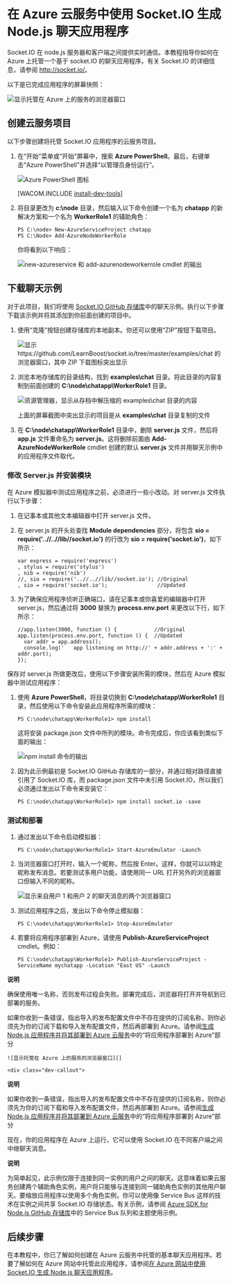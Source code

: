 <properties linkid="dev-nodejs-worker-app-with-socketio" urlDisplayName="App Using Socket.IO" pageTitle="Node.js application using Socket.io - Azure tutorial" metaKeywords="Azure Node.js socket.io tutorial, Azure Node.js socket.io, Azure Node.js tutorial" description="A tutorial that demonstrates using socket.io in a node.js application hosted on Azure." metaCanonical="" services="cloud-services" documentationCenter="Node.js" title="Build a Node.js Chat Application with Socket.IO on an Azure Cloud Service" authors="larryfr" solutions="" manager="" editor="" />

# 在 Azure 云服务中使用 Socket.IO 生成 Node.js 聊天应用程序

Socket.IO 在 node.js 服务器和客户端之间提供实时通信。本教程指导你如何在 Azure 上托管一个基于 socket.IO 的聊天应用程序。有关 Socket.IO 的详细信息，请参阅 <http://socket.io/>。

以下是已完成应用程序的屏幕快照：

![显示托管在 Azure 上的服务的浏览器窗口][]

## 创建云服务项目

以下步骤创建将托管 Socket.IO 应用程序的云服务项目。

1.  在“开始”菜单或“开始”屏幕中，搜索 **Azure PowerShell**。最后，右键单击“Azure PowerShell”并选择“以管理员身份运行”。

    ![Azure PowerShell 图标][]

    [WACOM.INCLUDE [install-dev-tools][]]

2.  将目录更改为 **c:\\node** 目录，然后输入以下命令创建一个名为 **chatapp** 的新解决方案和一个名为 **WorkerRole1** 的辅助角色：

        PS C:\node> New-AzureServiceProject chatapp
        PS C:\Node> Add-AzureNodeWorkerRole

    你将看到以下响应：

    ![new-azureservice 和 add-azurenodeworkerrole cmdlet 的输出][]

## 下载聊天示例

对于此项目，我们将使用 [Socket.IO GitHub 存储库][]中的聊天示例。执行以下步骤下载该示例并将其添加到你前面创建的项目中。

1.  使用“克隆”按钮创建存储库的本地副本。你还可以使用“ZIP”按钮下载项目。

    ![显示 https://github.com/LearnBoost/socket.io/tree/master/examples/chat 的浏览器窗口，其中 ZIP 下载图标突出显示][]

2.  浏览本地存储库的目录结构，找到 **examples\\chat** 目录。将此目录的内容复制到前面创建的 **C:\\node\\chatapp\\WorkerRole1** 目录。

    ![资源管理器，显示从存档中解压缩的 examples\\chat 目录的内容][]

    上面的屏幕截图中突出显示的项目是从 **examples\\chat** 目录复制的文件

3.  在 **C:\\node\\chatapp\\WorkerRole1** 目录中，删除 **server.js** 文件，然后将 **app.js** 文件重命名为 **server.js**。这将删除前面由 **Add-AzureNodeWorkerRole** cmdlet 创建的默认 **server.js** 文件并用聊天示例中的应用程序文件取代。

### 修改 Server.js 并安装模块

在 Azure 模拟器中测试应用程序之前，必须进行一些小改动。对 server.js 文件执行以下步骤：

1.  在记事本或其他文本编辑器中打开 server.js 文件。

2.  在 server.js 的开头处查找 **Module dependencies** 部分，将包含 **sio = require('..//..//lib//socket.io')** 的行改为 **sio = require('socket.io')**，如下所示：

        var express = require('express')
        , stylus = require('stylus')
        , nib = require('nib')
        //, sio = require('..//..//lib//socket.io'); //Original
        , sio = require('socket.io');                //Updated

3.  为了确保应用程序侦听正确端口，请在记事本或你喜爱的编辑器中打开 server.js，然后通过将 **3000** 替换为 **process.env.port** 来更改以下行，如下所示：

        //app.listen(3000, function () {            //Original
        app.listen(process.env.port, function () {  //Updated
          var addr = app.address();
          console.log('   app listening on http://' + addr.address + ':' + addr.port);
        });

保存对 server.js 所做更改后，使用以下步骤安装所需的模块，然后在 Azure 模拟器中测试应用程序：

1.  使用 **Azure PowerShell**，将目录切换到 **C:\\node\\chatapp\\WorkerRole1** 目录，然后使用以下命令安装此应用程序所需的模块：

        PS C:\node\chatapp\WorkerRole1> npm install

    这将安装 package.json 文件中所列的模块。命令完成后，你应该看到类似下面的输出：

    ![npm install 命令的输出][]

2.  因为此示例最初是 Socket.IO GitHub 存储库的一部分，并通过相对路径直接引用了 Socket.IO 库，而 package.json 文件中未引用 Socket.IO，所以我们必须通过发出以下命令来安装它：

        PS C:\node\chatapp\WorkerRole1> npm install socket.io -save

### 测试和部署

1.  通过发出以下命令启动模拟器：

        PS C:\node\chatapp\WorkerRole1> Start-AzureEmulator -Launch

2.  当浏览器窗口打开时，输入一个昵称，然后按 Enter。这样，你就可以以特定昵称发布消息。若要测试多用户功能，请使用同一 URL 打开另外的浏览器窗口但输入不同的昵称。

    ![显示来自用户 1 和用户 2 的聊天消息的两个浏览器窗口][]

3.  测试应用程序之后，发出以下命令停止模拟器：

        PS C:\node\chatapp\WorkerRole1> Stop-AzureEmulator

4.  若要将应用程序部署到 Azure，请使用 **Publish-AzureServiceProject** cmdlet。例如：

        PS C:\node\chatapp\WorkerRole1> Publish-AzureServiceProject -ServiceName mychatapp -Location "East US" -Launch

    <div class="dev-callout">
<strong>说明</strong>
<p>确保使用唯一名称，否则发布过程会失败。部署完成后，浏览器将打开并导航到已部署的服务。</p>
<p>如果你收到一条错误，指出导入的发布配置文件中不存在提供的订阅名称，则你必须先为你的订阅下载和导入发布配置文件，然后再部署到 Azure。请参阅<a href="https://www.windowsazure.com/zh-cn/develop/nodejs/tutorials/getting-started/">生成 Node.js 应用程序并将其部署到 Azure 云服务</a>中的&ldquo;将应用程序部署到 Azure&rdquo;<b></b>部分</p>
</div>

    ![显示托管在 Azure 上的服务的浏览器窗口][]

    <div class="dev-callout">
<strong>说明</strong>
<p>如果你收到一条错误，指出导入的发布配置文件中不存在提供的订阅名称，则你必须先为你的订阅下载和导入发布配置文件，然后再部署到 Azure。请参阅<a href="https://www.windowsazure.com/zh-cn/develop/nodejs/tutorials/getting-started/">生成 Node.js 应用程序并将其部署到 Azure 云服务</a>中的&ldquo;将应用程序部署到 Azure&rdquo;<b></b>部分</p>
</div>

现在，你的应用程序在 Azure 上运行，它可以使用 Socket.IO 在不同客户端之间中继聊天消息。

<div class="dev-callout">
<strong>说明</strong>
<p>为简单起见，此示例仅限于连接到同一实例的用户之间的聊天。这意味着如果云服务创建两个辅助角色实例，用户将只能够与连接到同一辅助角色实例的其他用户聊天。要缩放应用程序以使用多个角色实例，你可以使用像 Service Bus 这样的技术在实例之间共享 Socket.IO 存储状态。有关示例，请参阅 <a href="https://github.com/WindowsAzure/azure-sdk-for-node">Azure SDK for Node.js GitHub 存储库</a>中的 Service Bus 队列和主题使用示例。</p>
</div>

## 后续步骤

在本教程中，你已了解如何创建在 Azure 云服务中托管的基本聊天应用程序。若要了解如何在 Azure 网站中托管此应用程序，请参阅[在 Azure 网站中使用 Socket.IO 生成 Node.js 聊天应用程序][]。

  [显示托管在 Azure 上的服务的浏览器窗口]: ./media/cloud-services-nodejs-chat-app-socketio/socketio-10.png
  [Azure PowerShell 图标]: ./media/cloud-services-nodejs-chat-app-socketio/azure-powershell-start.png
  [install-dev-tools]: ../includes/install-dev-tools.md
  [new-azureservice 和 add-azurenodeworkerrole cmdlet 的输出]: ./media/cloud-services-nodejs-chat-app-socketio/socketio-1.png
  [Socket.IO GitHub 存储库]: https://github.com/LearnBoost/socket.io/tree/0.9.14
  [显示 https://github.com/LearnBoost/socket.io/tree/master/examples/chat 的浏览器窗口，其中 ZIP 下载图标突出显示]: ./media/cloud-services-nodejs-chat-app-socketio/socketio-22.png
  [资源管理器，显示从存档中解压缩的 examples\\chat 目录的内容]: ./media/cloud-services-nodejs-chat-app-socketio/socketio-5.png
  [npm install 命令的输出]: ./media/cloud-services-nodejs-chat-app-socketio/socketio-7.png
  [显示来自用户 1 和用户 2 的聊天消息的两个浏览器窗口]: ./media/cloud-services-nodejs-chat-app-socketio/socketio-8.png
  [生成 Node.js 应用程序并将其部署到 Azure 云服务]: https://www.windowsazure.com/zh-cn/develop/nodejs/tutorials/getting-started/
  [Azure SDK for Node.js GitHub 存储库]: https://github.com/WindowsAzure/azure-sdk-for-node
  [在 Azure 网站中使用 Socket.IO 生成 Node.js 聊天应用程序]: /zh-cn/develop/nodejs/tutorials/website-using-socketio/
